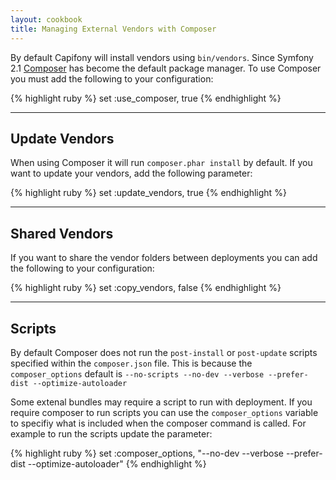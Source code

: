 ```yaml
---
layout: cookbook
title: Managing External Vendors with Composer
---
```


By default Capifony will install vendors using `bin/vendors`. Since Symfony 2.1
[Composer](http://getcomposer.org) has become the default package manager. To
use Composer you must add the following to your configuration:

{% highlight ruby %}
set :use_composer, true
{% endhighlight %}

<hr />

## Update Vendors

When using Composer it will run `composer.phar install` by default. If you want
to update your vendors, add the following parameter:

{% highlight ruby %}
set :update_vendors, true
{% endhighlight %}

<hr />

## Shared Vendors

If you want to share the vendor folders between deployments you can add the following
to your configuration:

{% highlight ruby %}
set :copy_vendors, false
{% endhighlight %}

<hr />

## Scripts

By default Composer does not run the `post-install` or `post-update` scripts
specified within the `composer.json` file. This is because the `composer_options`
default is `--no-scripts --no-dev --verbose --prefer-dist --optimize-autoloader`

Some extenal bundles may require a script to run with deployment. If you require
composer to run scripts you can use the `composer_options` variable to specifiy
what is included when the composer command is called. For example to run the scripts
update the parameter:

{% highlight ruby %}
set :composer_options,  "--no-dev --verbose --prefer-dist --optimize-autoloader"
{% endhighlight %}
